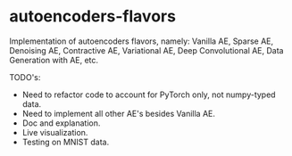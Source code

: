 # autoencoders-flavors
Implementation of autoencoders flavors, namely: Vanilla AE, Sparse AE, Denoising AE, Contractive AE, Variational AE, Deep Convolutional AE, Data Generation with AE, etc.

TODO's:
- Need to refactor code to account for PyTorch only, not numpy-typed data.
- Need to implement all other AE's besides Vanilla AE.
- Doc and explanation.
- Live visualization.
- Testing on MNIST data.
